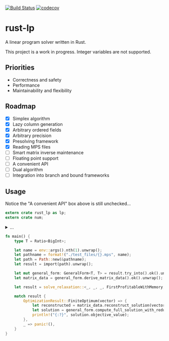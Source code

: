 [![Build Status](https://travis-ci.com/vandenheuvel/rust-lp.svg?branch=master)](https://travis-ci.com/vandenheuvel/rust-lp) [![codecov](https://codecov.io/gh/vandenheuvel/rust-lp/branch/master/graph/badge.svg)](https://codecov.io/gh/vandenheuvel/rust-lp)

# rust-lp
A linear program solver written in Rust.

This project is a work in progress. Integer variables are not supported.

## Priorities

- Correctness and safety 
- Performance
- Maintainability and flexibility

## Roadmap

- [x] Simplex algorithm
- [x] Lazy column generation
- [x] Arbitrary ordered fields
- [x] Arbitrary precision
- [x] Presolving framework
- [x] Reading MPS files
- [ ] Smart matrix inverse maintenance
- [ ] Floating point support
- [ ] A convenient API
- [ ] Dual algorithm
- [ ] Integration into branch and bound frameworks

## Usage

Notice the "A convenient API" box above is still unchecked...
```rust
extern crate rust_lp as lp;
extern crate num;
```
<details><summary>...</summary>
<p>
    
```rust
use std::env;
use std::path::Path;

use lp::algorithm::simplex::solve_relaxation;
use lp::io::import;
use lp::algorithm::simplex::logic::OptimizationResult;

use num_traits::rational::Ratio;
use num_traits::BigInt;
use lp::data::linear_program::general_form::GeneralForm;
use std::convert::TryInto;
use lp::algorithm::simplex::matrix_provider::MatrixProvider;
use lp::algorithm::simplex::strategy::pivot_rule::{FirstProfitable, FirstProfitableWithMemory};
```
</p>
</details>

```rust
fn main() {
    type T = Ratio<BigInt>;

    let name = env::args().nth(1).unwrap();
    let pathname = format!("./test_files/{}.mps", name);
    let path = Path::new(&pathname);
    let result = import(path).unwrap();

    let mut general_form: GeneralForm<T, T> = result.try_into().ok().unwrap();
    let matrix_data = general_form.derive_matrix_data().ok().unwrap();

    let result = solve_relaxation::<_, _, _, FirstProfitableWithMemory, FirstProfitableWithMemory>(&matrix_data);

    match result {
        OptimizationResult::FiniteOptimum(vector) => {
            let reconstructed = matrix_data.reconstruct_solution(vector);
            let solution = general_form.compute_full_solution_with_reduced_solution(reconstructed);
            println!("{:?}", solution.objective_value);
        },
        _ => panic!(),
    }
}
```
